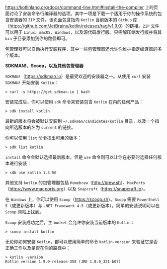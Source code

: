 <https://kotlinlang.org/docs/command-line.html#install-the-compiler> 上的页面讨论了安装命令行编译器的选项。其中一项是下载一个适用于你的操作系统的包含安装器的 `ZIP` 文件。该页面包含指向 `Kotlin` 当前版本的 `Github` 库（<https://github.com/JetBrains/kotlin/releases/tag/v1.9.0>）的链接。`ZIP` 文件可以用于 `Linux`、`macOS`、`Windows`，以及源代码发行版。只需解压缩发行版并将其 `bin` 子目录添加到你的路径即可。

包管理器可以自动执行安装程序，其中一些包管理器还允许你维护指定编译器的多个版本。

**SDKMAN!、Scoop，以及其他包管理器**

`SDKMAN!`（<https://sdkman.io>）是最受欢迎的安装器之一。从使用 `curl` 安装 `SDKMAN!` 开始安装 `Kotlin`：

```shell
> curl -s https://get.sdkman.io | bash
```

安装完成后，你可以使用 `sdk` 命令来安装包含 `Kotlin` 在内的任何产品：

```shell
> sdk install kotlin
```

最新的版本将会被默认安装到 `~/.sdkman/candidates/kotlin` 目录，以及一个指向所选版本的名为 `current` 的链接。

你可以使用 `list` 命令找出可用的版本：

```shell
> sdk list kotlin
```

`install` 命令会默认选择最新版本，但是 `use` 命令则可以让你在必要时选择任何版本进行安装：

```shell
> sdk use kotlin 1.3.50
```

其他支持 `kotlin` 的包管理器包括 `Homebrew`（<http://brew.sh>）、`MacPorts`（<https://www.macports.org>）以及 `Snapcraft`（<https://snapcraft.io>）。

在 `Windows` 上，你可以使用 `Scoop`（<https://scoop.sh>）。`Scoop` 需要 `PowerShell 5`（或更新版本）与 `.NET Framework 4.5`（或更新版本）。简单的安装说明可以在 `Scoop` 网站上找到。

`Scoop` 安装成功之后，主 `bucket` 会允许你安装当前版本的 `Kotlin`：

```shell
> scoop install kotlin
```

无论你如何安装 `Kotlin`，都可以使用简单的命令 `kotlin-version` 来验证它是否正确工作以及是否在你的路径中：

```shell
> kotlin -version
Kotlin version 1.9.0-release-358 (JRE 1.8.0_321-b07)
```



